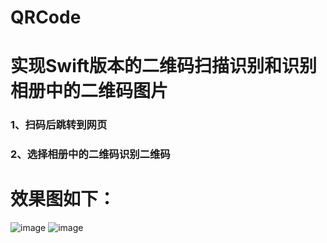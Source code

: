 # QRCode

# 实现Swift版本的二维码扫描识别和识别相册中的二维码图片

### 1、扫码后跳转到网页
### 2、选择相册中的二维码识别二维码

# 效果图如下：
![image](http://oauo2kp7f.bkt.clouddn.com/QRCode.gif)
![image](http://o9zpq25pv.bkt.clouddn.com/2017-03-20%2011_49_28.gif)

